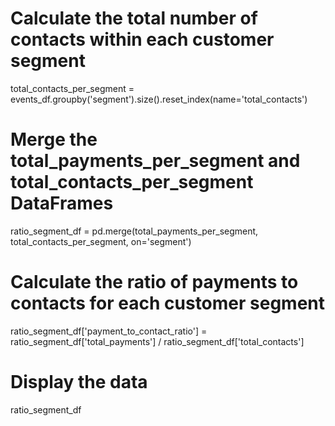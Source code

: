 # Calculate the total number of contacts within each customer segment
total_contacts_per_segment = events_df.groupby('segment').size().reset_index(name='total_contacts')

# Merge the total_payments_per_segment and total_contacts_per_segment DataFrames
ratio_segment_df = pd.merge(total_payments_per_segment, total_contacts_per_segment, on='segment')

# Calculate the ratio of payments to contacts for each customer segment
ratio_segment_df['payment_to_contact_ratio'] = ratio_segment_df['total_payments'] / ratio_segment_df['total_contacts']

# Display the data
ratio_segment_df
